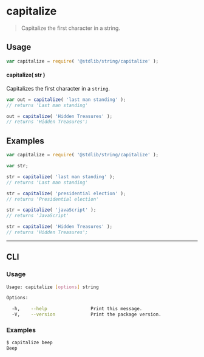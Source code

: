 # capitalize

> Capitalize the first character in a string.

<section class="usage">

## Usage

``` javascript
var capitalize = require( '@stdlib/string/capitalize' );
```

#### capitalize( str )

Capitalizes the first character in a `string`.

``` javascript
var out = capitalize( 'last man standing' );
// returns 'Last man standing'

out = capitalize( 'Hidden Treasures' );
// returns 'Hidden Treasures';
```

<!-- </usage> -->


<section class="examples">

## Examples

``` javascript
var capitalize = require( '@stdlib/string/capitalize' );

var str;

str = capitalize( 'last man standing' );
// returns 'Last man standing'

str = capitalize( 'presidential election' );
// returns 'Presidential election'

str = capitalize( 'javaScript' );
// returns 'JavaScript'

str = capitalize( 'Hidden Treasures' );
// returns 'Hidden Treasures';
```

<!-- </examples> -->


---

<section class="cli">

## CLI


<section class="usage">

### Usage

``` bash
Usage: capitalize [options] string

Options:

  -h,    --help                Print this message.
  -V,    --version             Print the package version.
```

<!-- </usage> -->


<section class="examples">

### Examples

``` bash
$ capitalize beep
Beep
```

<!-- </examples> -->

<!-- </cli> -->


<section class="links">

<!-- </links> -->
